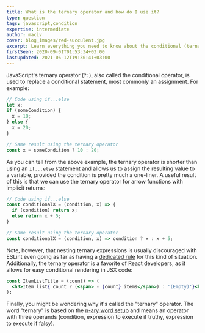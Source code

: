 ```yaml
---
title: What is the ternary operator and how do I use it?
type: question
tags: javascript,condition
expertise: intermediate
author: maciv
cover: blog_images/red-succulent.jpg
excerpt: Learn everything you need to know about the conditional (ternary) operator and how to use it in JavaScript.
firstSeen: 2020-09-01T01:53:34+03:00
lastUpdated: 2021-06-12T19:30:41+03:00
---
```


JavaScript's ternary operator (`?:`), also called the conditional operator, is used to replace a conditional statement, most commonly an assignment. For example:

```js
// Code using if...else
let x;
if (someCondition) {
  x = 10;
} else {
  x = 20;
}

// Same result using the ternary operator
const x = someCondition ? 10 : 20;
```

As you can tell from the above example, the ternary operator is shorter than using an `if...else` statement and allows us to assign the resulting value to a variable, provided the condition is pretty much a one-liner. A useful result of this is that we can use the ternary operator for arrow functions with implicit returns:

```js
// Code using if...else
const conditionalX = (condition, x) => {
  if (condition) return x;
  else return x + 5;
}

// Same result using the ternary operator
const conditionalX = (condition, x) => condition ? x : x + 5;
```

Note, however, that nesting ternary expressions is usually discouraged with ESLint even going as far as having a [dedicated rule](https://eslint.org/docs/rules/no-nested-ternary) for this kind of situation. Additionally, the ternary operator is a favorite of React developers, as it allows for easy conditional rendering in JSX code:

```jsx
const ItemListTitle = (count) => (
  <h3>Item list{ count ? (<span> - {count} items</span>) : '(Empty)'}<h3>
);
```

Finally, you might be wondering why it's called the "ternary" operator. The word "ternary" is based on the [n-ary word setup](https://en.wikipedia.org/wiki/Arity) and means an operator with three operands (condition, expression to execute if truthy, expression to execute if falsy).
